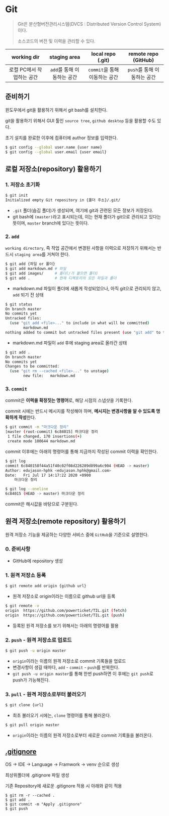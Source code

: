 # Git

> Git은 분산형버전관리시스템(DVCS : Distributed Version Control System)이다.
>
> 소스코드의 버전 및 이력을 관리할 수 있다.

|        working dir        |        staging area        |       local repo (.git)       |    remote repo (GitHub)     |
| :-----------------------: | :------------------------: | :---------------------------: | :-------------------------: |
| 로컬 PC에서 작업하는 공간 | `add`를 통해 이동하는 공간 | `commit`을 통해 이동하는 공간 | `push`를 통해 이동하는 공간 |



## 준비하기

윈도우에서 git을 활용하기 위해서 git bash를 설치한다.

git을 활용하기 위해서 GUI 툴인 `source tree`, `github desktop` 등을 활용할 수도 있다.

초기 설치를 완료한 이후에 컴퓨터에 author 정보를 입력한다.

```bash
$ git config --global user.name {user name}
$ git config --global user.email {user email}
```



## 로컬 저장소(repository) 활용하기

### 1. 저장소 초기화

```bash
$ git init
Initialized empty Git repository in {폴더 주소}/.git/
```

- `.git` 폴더(숨김 폴더)가 생성되며, 여기에 git과 관련된 모든 정보가 저장된다.
- git bash에 `(master)`라고 표시되는데, 이는 현재 폴더가 git으로 관리되고 있다는 뜻이며, `master` branch에 있다는 뜻이다.



### 2. `add`

`working directory`, 즉 작업 공간에서 변경된 사항을 이력으로 저장하기 위해서는 반드시 `staging area`를 거쳐야 한다.

```bash
$ git add {파일 or 폴더}
$ git add markdown.md # 파일
$ git add images/     # 폴더(/가 붙으면 폴더)
$ git add . 		  # 현재 디렉토리의 모든 파일과 폴더
```

- markdown.md 파일이 폴더에 새롭게 작성되었으나, 아직 git으로 관리되지 않고, `add` 되기 전 상태

```bash
$ git status
On branch master
No commits yet
Untracked files:
  (use "git add <file>..." to include in what will be committed)
        markdown.md
nothing added to commit but untracked files present (use "git add" to track)
```

- markdown.md 파일이 `add` 후에 staging area로 올라간 상태

```bash
$ git add .
On branch master
No commits yet
Changes to be committed:
  (use "git rm --cached <file>..." to unstage)
        new file:   markdown.md
```



### 3. `commit`

commit은 **이력을 확정짓는 명령어**로, 해당 시점의 스냅샷을 기록한다.

commit 시에는 반드시 메시지를 작성해야 하며, **메시지는 변경사항을 알 수 있도록 명확하게 작성**한다.

```bash
$ git commit -m "마크다운 정리"
[master (root-commit) 6c84015] 마크다운 정리
 1 file changed, 170 insertions(+)
 create mode 100644 markdown.md
```

commit 이후에는 아래의 명령어를 통해 지금까지 작성된 commit 이력을 확인한다.

```bash
$ git log
commit 6c840158f44a51f40c02f08d226289d899a6c904 (HEAD -> master)
Author: edujason-hphk <edujason.hphk@gmail.com>
Date:   Fri Jul 17 14:17:22 2020 +0900
    마크다운 정리

$ git log --oneline
6c84015 (HEAD -> master) 마크다운 정리
```

commit은 해시값을 바탕으로 구분된다.



## 원격 저장소(remote repository) 활용하기

원격 저장소 기능을 제공하는 다양한 서비스 중에 `GitHub`을 기준으로 설명한다.



### 0. 준비사항

- GitHub에 repository 생성



### 1. 원격 저장소 등록

```bash
$ git remote add origin {github url}
```

- 원격 저장소로 origin이라는 이름으로 github url을 등록

```bash
$ git remote -v
origin  https://github.com/powerticket/TIL.git (fetch)
origin  https://github.com/powerticket/TIL.git (push)
```

- 등록된 원격 저장소를 보기 위해서는 아래의 명령어를 활용



### 2. `push` - 원격 저장소로 업로드

```bash
$ git push -u origin master
```

- `origin`이라는 이름의 원격 저장소로 commit 기록들을 업로드
- 변경사항이 생길 때마다, `add` - `commit` - `push`를 반복한다.
- `git push -u origin master`를 통해 한번 push하면 이 후에는 `git push`로 push가 가능해진다.



### 3. `pull` - 원격 저장소로부터 불러오기

```bash
$ git clone {url}
```

- 최초 불러오기 시에는, `clone` 명령어를 통해 불러온다.

```bash
$ git pull origin master
```

- `origin`이라는 이름의 원격 저장소로부터 새로운 commit 기록들을 불러온다.



## [.gitignore](https://www.toptal.com/developers/gitignore)

OS -> IDE -> Language -> Framwork -> venv 순으로 생성

최상위폴더에 .gitignore 파일 생성

기존 Repository에 새로운 .gitignore 적용 시 아래와 같이 적용

```
$ git rm -r --cached .
$ git add .
$ git commit -m "Apply .gitignore"
$ git push
```

